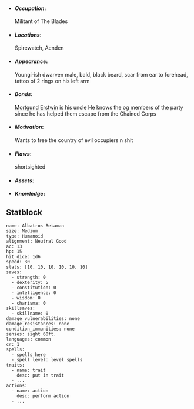 

- #### *Occupation*:
  Militant of The Blades

- #### *Locations*:
  Spirewatch, Aenden

- #### *Appearance*:
  Youngi-ish dwarven male, bald, black beard, scar from ear to forehead, tattoo of 2 rings on his left arm

- #### *Bonds*:
  [Mortgund Erstwin](NPCS/Aendonia/Eastfall/Mortgund%20Erstwin.md) is his uncle
  He knows the og members of the party since he has helped them escape from the Chained Corps

- #### *Motivation*:
  Wants to free the country of evil occupiers n shit
  
- #### *Flaws*:
  shortsighted
- #### *Assets*:
  
- #### *Knowledge*:


## Statblock

```statblock
name: Albatros Betaman
size: Medium
type: Humanoid
alignment: Neutral Good
ac: 13
hp: 15
hit_dice: 1d6
speed: 30
stats: [10, 10, 10, 10, 10, 10]
saves:
  - strength: 0
  - dexterity: 5
  - constitution: 0
  - intelligence: 0
  - wisdom: 0
  - charisma: 0
skillsaves:
  - skillname: 0
damage_vulnerabilities: none
damage_resistances: none
condition_immunities: none
senses: sight 60ft.
languages: common
cr: 1
spells:
  - spells here
  - spell level: level spells
traits:
  - name: trait
    desc: put in trait
  - ...
actions:
  - name: action
    desc: perform action
  - ...
```


